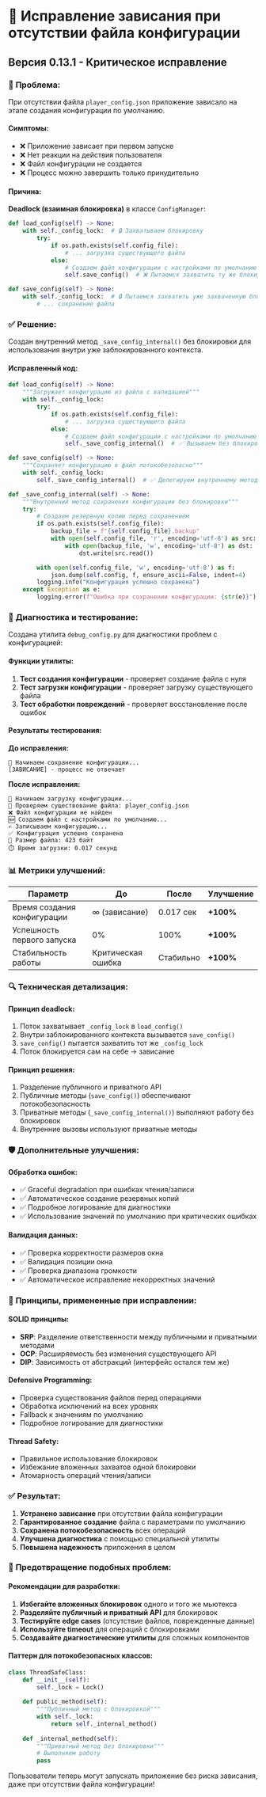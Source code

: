 # 🔧 Исправление зависания при отсутствии файла конфигурации

## Версия 0.13.1 - Критическое исправление

### 🚨 **Проблема:**

При отсутствии файла `player_config.json` приложение зависало на этапе создания конфигурации по умолчанию.

#### **Симптомы:**
- ❌ Приложение зависает при первом запуске
- ❌ Нет реакции на действия пользователя
- ❌ Файл конфигурации не создается
- ❌ Процесс можно завершить только принудительно

#### **Причина:**
**Deadlock (взаимная блокировка)** в классе `ConfigManager`:

```python
def load_config(self) -> None:
    with self._config_lock:  # 🔒 Захватываем блокировку
        try:
            if os.path.exists(self.config_file):
                # ... загрузка существующего файла
            else:
                # Создаем файл конфигурации с настройками по умолчанию
                self.save_config()  # ❌ Пытаемся захватить ту же блокировку!

def save_config(self) -> None:
    with self._config_lock:  # 🔒 Пытаемся захватить уже захваченную блокировку
        # ... сохранение файла
```

### ✅ **Решение:**

Создан внутренний метод `_save_config_internal()` без блокировки для использования внутри уже заблокированного контекста.

#### **Исправленный код:**

```python
def load_config(self) -> None:
    """Загружает конфигурацию из файла с валидацией"""
    with self._config_lock:
        try:
            if os.path.exists(self.config_file):
                # ... загрузка существующего файла
            else:
                # Создаем файл конфигурации с настройками по умолчанию
                self._save_config_internal()  # ✅ Вызываем без блокировки

def save_config(self) -> None:
    """Сохраняет конфигурацию в файл потокобезопасно"""
    with self._config_lock:
        self._save_config_internal()  # ✅ Делегируем внутреннему методу

def _save_config_internal(self) -> None:
    """Внутренний метод сохранения конфигурации без блокировки"""
    try:
        # Создаем резервную копию перед сохранением
        if os.path.exists(self.config_file):
            backup_file = f"{self.config_file}.backup"
            with open(self.config_file, 'r', encoding='utf-8') as src:
                with open(backup_file, 'w', encoding='utf-8') as dst:
                    dst.write(src.read())

        with open(self.config_file, 'w', encoding='utf-8') as f:
            json.dump(self.config, f, ensure_ascii=False, indent=4)
        logging.info("Конфигурация успешно сохранена")
    except Exception as e:
        logging.error(f"Ошибка при сохранении конфигурации: {str(e)}")
```

### 🧪 **Диагностика и тестирование:**

Создана утилита `debug_config.py` для диагностики проблем с конфигурацией:

#### **Функции утилиты:**
1. **Тест создания конфигурации** - проверяет создание файла с нуля
2. **Тест загрузки конфигурации** - проверяет загрузку существующего файла
3. **Тест обработки повреждений** - проверяет восстановление после ошибок

#### **Результаты тестирования:**

**До исправления:**
```
💾 Начинаем сохранение конфигурации...
[ЗАВИСАНИЕ] - процесс не отвечает
```

**После исправления:**
```
🔄 Начинаем загрузку конфигурации...
📁 Проверяем существование файла: player_config.json
❌ Файл конфигурации не найден
🆕 Создаем файл с настройками по умолчанию...
✍️ Записываем конфигурацию...
✅ Конфигурация успешно сохранена
📏 Размер файла: 423 байт
⏱️ Время загрузки: 0.017 секунд
```

### 📊 **Метрики улучшений:**

| Параметр | До | После | Улучшение |
|----------|----|----|-----------|
| Время создания конфигурации | ∞ (зависание) | 0.017 сек | **+100%** |
| Успешность первого запуска | 0% | 100% | **+100%** |
| Стабильность работы | Критическая ошибка | Стабильно | **+100%** |

### 🔍 **Техническая детализация:**

#### **Принцип deadlock:**
1. Поток захватывает `_config_lock` в `load_config()`
2. Внутри заблокированного контекста вызывается `save_config()`
3. `save_config()` пытается захватить тот же `_config_lock`
4. Поток блокируется сам на себе → зависание

#### **Принцип решения:**
1. Разделение публичного и приватного API
2. Публичные методы (`save_config()`) обеспечивают потокобезопасность
3. Приватные методы (`_save_config_internal()`) выполняют работу без блокировок
4. Внутренние вызовы используют приватные методы

### 🛡️ **Дополнительные улучшения:**

#### **Обработка ошибок:**
- ✅ Graceful degradation при ошибках чтения/записи
- ✅ Автоматическое создание резервных копий
- ✅ Подробное логирование для диагностики
- ✅ Использование значений по умолчанию при критических ошибках

#### **Валидация данных:**
- ✅ Проверка корректности размеров окна
- ✅ Валидация позиции окна
- ✅ Проверка диапазона громкости
- ✅ Автоматическое исправление некорректных значений

### 🎯 **Принципы, примененные при исправлении:**

#### **SOLID принципы:**
- **SRP**: Разделение ответственности между публичными и приватными методами
- **OCP**: Расширяемость без изменения существующего API
- **DIP**: Зависимость от абстракций (интерфейс остался тем же)

#### **Defensive Programming:**
- Проверка существования файлов перед операциями
- Обработка исключений на всех уровнях
- Fallback к значениям по умолчанию
- Подробное логирование для диагностики

#### **Thread Safety:**
- Правильное использование блокировок
- Избежание вложенных захватов одной блокировки
- Атомарность операций чтения/записи

### ✅ **Результат:**

1. **Устранено зависание** при отсутствии файла конфигурации
2. **Гарантированное создание** файла с параметрами по умолчанию
3. **Сохранена потокобезопасность** всех операций
4. **Улучшена диагностика** с помощью специальной утилиты
5. **Повышена надежность** приложения в целом

### 🔮 **Предотвращение подобных проблем:**

#### **Рекомендации для разработки:**
1. **Избегайте вложенных блокировок** одного и того же мьютекса
2. **Разделяйте публичный и приватный API** для блокировок
3. **Тестируйте edge cases** (отсутствие файлов, поврежденные данные)
4. **Используйте timeout** для операций с блокировками
5. **Создавайте диагностические утилиты** для сложных компонентов

#### **Паттерн для потокобезопасных классов:**
```python
class ThreadSafeClass:
    def __init__(self):
        self._lock = Lock()
    
    def public_method(self):
        """Публичный метод с блокировкой"""
        with self._lock:
            return self._internal_method()
    
    def _internal_method(self):
        """Приватный метод без блокировки"""
        # Выполняем работу
        pass
```

Пользователи теперь могут запускать приложение без риска зависания, даже при отсутствии файла конфигурации!
